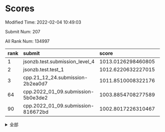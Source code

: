 # Scores

Modified Time: 2022-02-04 10:49:03

Submit Num: 207

All Rank Num: 134997

| rank |               submit               |       score        |       sigma        | pk_num |
| :--- | :--------------------------------- | :----------------- | :----------------- | :----- |
| 1    | jsonzb.test.submission_level_4     | 1013.0126298460805 | 0.7875682599280257 | 2608   |
| 2    | jsonzb.test.test_1                 | 1012.6220632227015 | 0.7863508430105935 | 2606   |
| 3    | cpp.21_12_24.submission-2b2ea0d7   | 1011.8510008322176 | 0.7975006847717898 | 2611   |
| 64   | cpp.2022_01_09.submission-5b0e3de2 | 1003.8854708277589 | 0.7155319797951399 | 2610   |
| 90   | cpp.2022_01_09.submission-816672bd | 1002.8017226310467 | 0.7048276545489115 | 2609   |


<details>
<summary>全部</summary>

| rank |                 submit                 |       score        |       sigma        | pk_num |
| :--- | :------------------------------------- | :----------------- | :----------------- | :----- |
| 1    | jsonzb.test.submission_level_4         | 1013.0126298460805 | 0.7875682599280257 | 2608   |
| 2    | jsonzb.test.test_1                     | 1012.6220632227015 | 0.7863508430105935 | 2606   |
| 3    | cpp.21_12_24.submission-2b2ea0d7       | 1011.8510008322176 | 0.7975006847717898 | 2611   |
| 4    | gobigger.level_3.submission_level_3_16 | 1011.7646056138384 | 0.780426608890064  | 2614   |
| 5    | gobigger.level_3.submission_level_3_26 | 1011.7563237107067 | 0.7780201182634547 | 2602   |
| 6    | gobigger.level_3.submission_level_3_46 | 1011.5819298056883 | 0.7617158220102329 | 2614   |
| 7    | gobigger.level_3.submission_level_3_48 | 1011.541809523611  | 0.7683321349460362 | 2608   |
| 8    | gobigger.level_3.submission_level_3_15 | 1011.3345800545512 | 0.7759788819577191 | 2609   |
| 9    | gobigger.level_3.submission_level_3_14 | 1011.2352452333282 | 0.7853277935651662 | 2612   |
| 10   | gobigger.level_3.submission_level_3_3  | 1011.1679343150856 | 0.7622297276272493 | 2608   |
| 11   | gobigger.level_3.submission_level_3_37 | 1011.1494951252374 | 0.790701008312145  | 2611   |
| 12   | gobigger.level_3.submission_level_3_38 | 1011.0522953575678 | 0.7821757169388194 | 2606   |
| 13   | gobigger.level_3.submission_level_3_40 | 1011.0021899712173 | 0.7790083076486829 | 2607   |
| 14   | gobigger.level_3.submission_level_3_34 | 1010.9286559067923 | 0.7750698834606085 | 2600   |
| 15   | gobigger.level_3.submission_level_3_19 | 1010.8322581858182 | 0.7777278716415861 | 2613   |
| 16   | gobigger.level_3.submission_level_3_0  | 1010.7253713846047 | 0.7620741071093861 | 2608   |
| 17   | gobigger.level_3.submission_level_3_8  | 1010.7152756206367 | 0.7837088399994797 | 2609   |
| 18   | gobigger.level_3.submission_level_3_18 | 1010.6538582384089 | 0.7686798762699724 | 2608   |
| 19   | gobigger.level_3.submission_level_3_9  | 1010.5983736427179 | 0.7359475541160221 | 2609   |
| 20   | gobigger.level_3.submission_level_3_41 | 1010.5617710636545 | 0.7539187241402375 | 2612   |
| 21   | gobigger.level_3.submission_level_3_23 | 1010.5344729396971 | 0.7740758924310264 | 2610   |
| 22   | gobigger.level_3.submission_level_3_21 | 1010.4049835597475 | 0.7610195610777398 | 2607   |
| 23   | gobigger.level_3.submission_level_3_1  | 1010.3766594342954 | 0.765660091585341  | 2607   |
| 24   | gobigger.level_3.submission_level_3_42 | 1010.3744490341043 | 0.7568358000599832 | 2607   |
| 25   | gobigger.level_3.submission_level_3_49 | 1010.3469427928165 | 0.7529547834266107 | 2602   |
| 26   | gobigger.level_3.submission_level_3_35 | 1010.3230728023154 | 0.7640509343452163 | 2606   |
| 27   | gobigger.level_3.submission_level_3_31 | 1010.158164775678  | 0.7640657888331408 | 2611   |
| 28   | gobigger.level_3.submission_level_3_6  | 1010.1375089120838 | 0.7792090480570678 | 2608   |
| 29   | gobigger.level_3.submission_level_3_32 | 1010.0772021292469 | 0.7737225454638829 | 2611   |
| 30   | gobigger.level_3.submission_level_3_11 | 1010.0614633660571 | 0.756513830008899  | 2605   |
| 31   | gobigger.level_3.submission_level_3_5  | 1010.0407208109808 | 0.7544788836432444 | 2608   |
| 32   | gobigger.level_3.submission_level_3_25 | 1010.0056109591595 | 0.7484858121169985 | 2606   |
| 33   | gobigger.level_3.submission_level_3_17 | 1009.9678780651519 | 0.7544431154006739 | 2611   |
| 34   | gobigger.level_3.submission_level_3_7  | 1009.7752478446112 | 0.7632860145999534 | 2611   |
| 35   | gobigger.level_3.submission_level_3_27 | 1009.7313398392521 | 0.7656534067774449 | 2607   |
| 36   | gobigger.level_3.submission_level_3_47 | 1009.5842700949066 | 0.7391485603794865 | 2604   |
| 37   | gobigger.level_3.submission_level_3_4  | 1009.5741534969787 | 0.7550130754412239 | 2602   |
| 38   | gobigger.level_3.submission_level_3_29 | 1009.5339161686929 | 0.7518099503160534 | 2609   |
| 39   | gobigger.level_3.submission_level_3_20 | 1009.4879441172264 | 0.7803440796289355 | 2601   |
| 40   | gobigger.level_3.submission_level_3_45 | 1009.4508113911585 | 0.7497890860593932 | 2615   |
| 41   | gobigger.level_3.submission_level_3_10 | 1009.3731087323779 | 0.7766590515144821 | 2612   |
| 42   | gobigger.level_3.submission_level_3_30 | 1009.3316747127603 | 0.7505028155333121 | 2612   |
| 43   | gobigger.level_3.submission_level_3_36 | 1009.3235763457945 | 0.7638276051526633 | 2608   |
| 44   | gobigger.level_3.submission_level_3_39 | 1009.228082853729  | 0.7494535098781864 | 2607   |
| 45   | gobigger.level_3.submission_level_3_13 | 1009.0806124515342 | 0.7374929008912241 | 2610   |
| 46   | gobigger.level_3.submission_level_3_2  | 1008.9593224496663 | 0.7416231554905602 | 2606   |
| 47   | gobigger.level_3.submission_level_3_12 | 1008.9517884407663 | 0.7459155155784386 | 2611   |
| 48   | gobigger.level_3.submission_level_3_43 | 1008.941130363006  | 0.7208222843742809 | 2609   |
| 49   | gobigger.level_3.submission_level_3_33 | 1008.8712175557112 | 0.7431010265772948 | 2605   |
| 50   | gobigger.level_3.submission_level_3_44 | 1008.8628876570687 | 0.7603361188550171 | 2609   |
| 51   | gobigger.level_3.submission_level_3_24 | 1008.7149271283583 | 0.740980217811397  | 2607   |
| 52   | gobigger.level_3.submission_level_3_22 | 1008.5368097439506 | 0.7424403297118088 | 2614   |
| 53   | gobigger.level_3.submission_level_3_28 | 1008.3932041148581 | 0.7458921910186201 | 2605   |
| 54   | gobigger.level_1.submission_level_1_18 | 1004.917748999691  | 0.7316838872838961 | 2611   |
| 55   | gobigger.level_1.submission_level_1_27 | 1004.8810935915266 | 0.7247415244175779 | 2615   |
| 56   | gobigger.level_1.submission_level_1_45 | 1004.5270707275222 | 0.7151454554362496 | 2609   |
| 57   | gobigger.level_1.submission_level_1_5  | 1004.4103322404483 | 0.7287544180575453 | 2613   |
| 58   | gobigger.level_1.submission_level_1_42 | 1004.3374116143984 | 0.7287901890993894 | 2615   |
| 59   | gobigger.level_1.submission_level_1_43 | 1004.1211930192519 | 0.7211303004066559 | 2610   |
| 60   | gobigger.level_1.submission_level_1_31 | 1004.1082490416743 | 0.711567674793724  | 2611   |
| 61   | gobigger.level_1.submission_level_1_40 | 1003.9529726177763 | 0.7156391979942653 | 2608   |
| 62   | gobigger.level_1.submission_level_1_4  | 1003.9211306694592 | 0.7168130603617598 | 2606   |
| 63   | gobigger.level_1.submission_level_1_15 | 1003.9056213405868 | 0.7159835414136657 | 2613   |
| 64   | cpp.2022_01_09.submission-5b0e3de2     | 1003.8854708277589 | 0.7155319797951399 | 2610   |
| 65   | gobigger.level_1.submission_level_1_14 | 1003.8810751298348 | 0.7172972955201015 | 2612   |
| 66   | gobigger.level_1.submission_level_1_35 | 1003.8349744961326 | 0.7288738027499272 | 2607   |
| 67   | gobigger.level_1.submission_level_1_9  | 1003.8151301541337 | 0.733818350977042  | 2606   |
| 68   | gobigger.level_1.submission_level_1_3  | 1003.7712877955643 | 0.7242425004682645 | 2613   |
| 69   | gobigger.level_1.submission_level_1_36 | 1003.7089703842214 | 0.7256307803283233 | 2610   |
| 70   | gobigger.level_1.submission_level_1_22 | 1003.6675812529683 | 0.7225807201220092 | 2612   |
| 71   | gobigger.level_1.submission_level_1_23 | 1003.659795367163  | 0.7194322847312871 | 2611   |
| 72   | gobigger.level_1.submission_level_1_11 | 1003.6580969112732 | 0.7132672561725957 | 2610   |
| 73   | gobigger.level_1.submission_level_1_21 | 1003.639296930207  | 0.704482953721355  | 2611   |
| 74   | gobigger.level_1.submission_level_1_7  | 1003.6386535747843 | 0.701524609442107  | 2609   |
| 75   | gobigger.level_1.submission_level_1_2  | 1003.6214679493725 | 0.7148203624809498 | 2607   |
| 76   | gobigger.level_1.submission_level_1_48 | 1003.5250507595362 | 0.7160383736737346 | 2612   |
| 77   | gobigger.level_1.submission_level_1_38 | 1003.5082503745854 | 0.706204519442832  | 2613   |
| 78   | gobigger.level_1.submission_level_1_6  | 1003.5062063140598 | 0.7259203092218067 | 2612   |
| 79   | gobigger.level_1.submission_level_1_19 | 1003.5029949775059 | 0.7184188150068795 | 2604   |
| 80   | gobigger.level_1.submission_level_1_49 | 1003.4109319217933 | 0.716114510170999  | 2606   |
| 81   | gobigger.level_1.submission_level_1_1  | 1003.3341243843644 | 0.7196846889976548 | 2606   |
| 82   | gobigger.level_1.submission_level_1_24 | 1003.3155451360899 | 0.7269235506181182 | 2605   |
| 83   | gobigger.level_1.submission_level_1_32 | 1003.2778037046993 | 0.7118494759164496 | 2608   |
| 84   | gobigger.level_1.submission_level_1_12 | 1003.1482779177791 | 0.7218757577608544 | 2609   |
| 85   | gobigger.level_1.submission_level_1_16 | 1003.139405492479  | 0.7049698092955351 | 2608   |
| 86   | gobigger.level_1.submission_level_1_39 | 1003.059029786969  | 0.7179020575163048 | 2606   |
| 87   | gobigger.level_1.submission_level_1_8  | 1003.0257768397825 | 0.7109503719977693 | 2602   |
| 88   | gobigger.level_1.submission_level_1_37 | 1003.0163952703613 | 0.7112791056235425 | 2612   |
| 89   | gobigger.level_1.submission_level_1_25 | 1002.9371082912257 | 0.7134471599525843 | 2613   |
| 90   | cpp.2022_01_09.submission-816672bd     | 1002.8017226310467 | 0.7048276545489115 | 2609   |
| 91   | gobigger.level_1.submission_level_1_34 | 1002.7182125423084 | 0.7010014769225292 | 2609   |
| 92   | gobigger.level_1.submission_level_1_44 | 1002.6698126153353 | 0.7024650219045716 | 2609   |
| 93   | gobigger.level_1.submission_level_1_20 | 1002.4662091859338 | 0.7017606743694399 | 2603   |
| 94   | gobigger.level_1.submission_level_1_26 | 1002.3352111587736 | 0.7054507623970011 | 2606   |
| 95   | gobigger.level_1.submission_level_1_10 | 1002.2442636713025 | 0.7185683941340719 | 2611   |
| 96   | gobigger.level_1.submission_level_1_47 | 1002.076694998015  | 0.7156774964597918 | 2613   |
| 97   | gobigger.level_1.submission_level_1_0  | 1002.062782450964  | 0.7104825642157891 | 2614   |
| 98   | gobigger.level_1.submission_level_1_17 | 1001.8724335508866 | 0.7214032212367122 | 2607   |
| 99   | gobigger.level_1.submission_level_1_33 | 1001.8079659927141 | 0.709941411728958  | 2612   |
| 100  | gobigger.level_1.submission_level_1_28 | 1001.657612009853  | 0.7152843840351947 | 2605   |
| 101  | gobigger.level_1.submission_level_1_29 | 1001.6243731975179 | 0.7103712168265669 | 2609   |
| 102  | gobigger.level_1.submission_level_1_13 | 1001.4992340986919 | 0.7032190556902894 | 2605   |
| 103  | gobigger.level_1.submission_level_1_30 | 1001.4639896176512 | 0.7230459593800458 | 2605   |
| 104  | gobigger.level_1.submission_level_1_41 | 1001.4064941618261 | 0.7118464082994967 | 2611   |
| 105  | gobigger.level_1.submission_level_1_46 | 1000.773701916416  | 0.7089789516768238 | 2609   |
| 106  | gobigger.random.submission_random_10   | 997.3461343476977  | 0.7034042883968195 | 2609   |
| 107  | gobigger.random.submission_random_49   | 997.2456951190217  | 0.7119455042458362 | 2607   |
| 108  | gobigger.random.submission_random_3    | 997.2102472134034  | 0.7051750211188693 | 2606   |
| 109  | gobigger.random.submission_random_47   | 997.1329845387255  | 0.6957494131121412 | 2610   |
| 110  | gobigger.random.submission_random_7    | 997.0414648637509  | 0.6918276006478771 | 2611   |
| 111  | gobigger.random.submission_random_44   | 997.0026229768802  | 0.7079820705809206 | 2613   |
| 112  | gobigger.random.submission_random_18   | 996.8850607026498  | 0.710670453533936  | 2607   |
| 113  | gobigger.random.submission_random_36   | 996.7927452721509  | 0.7207345768288858 | 2608   |
| 114  | gobigger.random.submission_random_11   | 996.7707135931186  | 0.7024245006346884 | 2610   |
| 115  | gobigger.random.submission_random_1    | 996.7360494209582  | 0.7058627823838136 | 2609   |
| 116  | gobigger.random.submission_random_37   | 996.6102081950721  | 0.7246678301232485 | 2611   |
| 117  | gobigger.random.submission_random_22   | 996.5920876389462  | 0.7015540787615868 | 2606   |
| 118  | gobigger.random.submission_random_32   | 996.584340421982   | 0.694143666603719  | 2611   |
| 119  | gobigger.random.submission_random_28   | 996.5404941661158  | 0.7241933520665402 | 2605   |
| 120  | gobigger.random.submission_random_15   | 996.4809288046058  | 0.7223212483341334 | 2606   |
| 121  | gobigger.random.submission_random_2    | 996.4290199231436  | 0.7019068288097269 | 2611   |
| 122  | gobigger.random.submission_random_13   | 996.3594485229679  | 0.718811510382187  | 2605   |
| 123  | gobigger.random.submission_random_21   | 996.3483279831901  | 0.7025465750095485 | 2609   |
| 124  | gobigger.random.submission_random_19   | 996.2487821327143  | 0.7145867365136248 | 2611   |
| 125  | gobigger.random.submission_random_23   | 996.1966577329799  | 0.7136264684938115 | 2609   |
| 126  | gobigger.random.submission_random_29   | 996.1028606891209  | 0.7071145872180362 | 2606   |
| 127  | gobigger.random.submission_random_38   | 996.0259235693682  | 0.7132459459231051 | 2610   |
| 128  | gobigger.random.submission_random_40   | 995.9993853012437  | 0.7020285707064597 | 2607   |
| 129  | gobigger.random.submission_random_43   | 995.9914226885351  | 0.7129027483306103 | 2610   |
| 130  | gobigger.random.submission_random_35   | 995.9363562026208  | 0.7108013108115564 | 2610   |
| 131  | gobigger.random.submission_random_8    | 995.8435172187003  | 0.704360774314384  | 2610   |
| 132  | gobigger.random.submission_random_6    | 995.6473548591475  | 0.7036504730175613 | 2606   |
| 133  | gobigger.random.submission_random_27   | 995.6111628380323  | 0.7086619872382314 | 2611   |
| 134  | gobigger.random.submission_random_14   | 995.6053043098027  | 0.7059786527855701 | 2611   |
| 135  | gobigger.random.submission_random_16   | 995.5786386312302  | 0.716257650804023  | 2615   |
| 136  | gobigger.random.submission_random_41   | 995.5482870856014  | 0.7016372133935207 | 2611   |
| 137  | gobigger.random.submission_random_0    | 995.502488611484   | 0.7192748899174926 | 2608   |
| 138  | gobigger.random.submission_random_48   | 995.4889035243842  | 0.7254135880794711 | 2610   |
| 139  | gobigger.random.submission_random_30   | 995.4737011431205  | 0.7191146304795298 | 2609   |
| 140  | gobigger.random.submission_random_42   | 995.4461384531356  | 0.7175470574075351 | 2611   |
| 141  | gobigger.random.submission_random_26   | 995.4087956494683  | 0.7166080262328355 | 2613   |
| 142  | gobigger.random.submission_random_4    | 995.3967622110677  | 0.7099391167005802 | 2605   |
| 143  | gobigger.random.submission_random_25   | 995.3325769037333  | 0.7006790371889247 | 2608   |
| 144  | gobigger.random.submission_random_46   | 995.1662443527142  | 0.71969547170052   | 2613   |
| 145  | gobigger.random.submission_random_17   | 995.1558662875899  | 0.7243548486891854 | 2607   |
| 146  | gobigger.random.submission_random_24   | 995.1259196909685  | 0.7147766121653127 | 2608   |
| 147  | gobigger.random.submission_random_20   | 995.1166849780138  | 0.7068674414134074 | 2612   |
| 148  | gobigger.random.submission_random_34   | 995.0923211248146  | 0.7079900317620024 | 2611   |
| 149  | gobigger.random.submission_random_9    | 995.0720344249307  | 0.7194364995289504 | 2610   |
| 150  | gobigger.random.submission_random_12   | 995.0545211843919  | 0.7152778483914598 | 2612   |
| 151  | gobigger.random.submission_random_5    | 995.0126195278077  | 0.7128902173181012 | 2606   |
| 152  | gobigger.random.submission_random_31   | 994.9793220236147  | 0.7136809017981163 | 2609   |
| 153  | gobigger.random.submission_random_33   | 994.8688393054107  | 0.7118015715822111 | 2613   |
| 154  | gobigger.random.submission_random_45   | 994.7155669280916  | 0.7246388051762772 | 2609   |
| 155  | gobigger.random.submission_random_39   | 994.5685310259198  | 0.7151149388018122 | 2609   |
| 156  | gobigger.level_2.submission_level_2_42 | 993.6172939529346  | 0.7510371755238422 | 2610   |
| 157  | gobigger.level_2.submission_level_2_23 | 993.4050876668919  | 0.7537017114660924 | 2604   |
| 158  | gobigger.level_2.submission_level_2_28 | 993.4050725134548  | 0.7521017524930329 | 2610   |
| 159  | gobigger.level_2.submission_level_2_2  | 993.397125802735   | 0.7443159861901614 | 2615   |
| 160  | gobigger.level_2.submission_level_2_47 | 993.2441055853717  | 0.7364124387843223 | 2609   |
| 161  | gobigger.level_2.submission_level_2_6  | 993.1945116398501  | 0.7306013418237812 | 2613   |
| 162  | gobigger.level_2.submission_level_2_1  | 993.1872138208925  | 0.7394110258302533 | 2613   |
| 163  | gobigger.level_2.submission_level_2_37 | 993.186219702791   | 0.7271466289938444 | 2606   |
| 164  | gobigger.level_2.submission_level_2_13 | 993.1033822557598  | 0.7355400904710019 | 2608   |
| 165  | gobigger.level_2.submission_level_2_9  | 993.0930892473433  | 0.7561464089255867 | 2607   |
| 166  | gobigger.level_2.submission_level_2_41 | 993.0595018993605  | 0.7380209143314869 | 2608   |
| 167  | gobigger.level_2.submission_level_2_14 | 993.0262285214397  | 0.7421469446964675 | 2609   |
| 168  | gobigger.level_2.submission_level_2_7  | 992.9907859347521  | 0.7377922486017086 | 2605   |
| 169  | gobigger.level_2.submission_level_2_27 | 992.9532026386961  | 0.7700756742673924 | 2604   |
| 170  | gobigger.level_2.submission_level_2_21 | 992.8861905127613  | 0.7443957076049219 | 2609   |
| 171  | gobigger.level_2.submission_level_2_4  | 992.8612761361093  | 0.7277371124527077 | 2608   |
| 172  | gobigger.level_2.submission_level_2_46 | 992.801475288983   | 0.7685606741856513 | 2611   |
| 173  | gobigger.level_2.submission_level_2_17 | 992.7386925529381  | 0.727935741948425  | 2609   |
| 174  | gobigger.level_2.submission_level_2_40 | 992.6259461896838  | 0.7415297121514274 | 2608   |
| 175  | gobigger.level_2.submission_level_2_25 | 992.4984633178826  | 0.7450864047400423 | 2610   |
| 176  | gobigger.level_2.submission_level_2_18 | 992.3370258317473  | 0.7284868426765527 | 2606   |
| 177  | gobigger.level_2.submission_level_2_39 | 992.3076580239568  | 0.73589734704758   | 2604   |
| 178  | gobigger.level_2.submission_level_2_16 | 992.1712902562206  | 0.7344991519778368 | 2607   |
| 179  | gobigger.level_2.submission_level_2_30 | 991.968101182788   | 0.722994467307968  | 2608   |
| 180  | gobigger.level_2.submission_level_2_33 | 991.9503950827061  | 0.7549399623909325 | 2613   |
| 181  | gobigger.level_2.submission_level_2_8  | 991.8074140579843  | 0.7470384873822933 | 2606   |
| 182  | gobigger.level_2.submission_level_2_10 | 991.8050375458909  | 0.7510338312494536 | 2608   |
| 183  | gobigger.level_2.submission_level_2_15 | 991.7269031463086  | 0.7435319941401699 | 2608   |
| 184  | gobigger.level_2.submission_level_2_38 | 991.6862708229888  | 0.7474056308328049 | 2613   |
| 185  | gobigger.level_2.submission_level_2_0  | 991.6417302587103  | 0.7512849706312983 | 2605   |
| 186  | gobigger.level_2.submission_level_2_26 | 991.505945566951   | 0.7549946507078069 | 2605   |
| 187  | gobigger.level_2.submission_level_2_11 | 991.4884635420431  | 0.734789111147654  | 2607   |
| 188  | gobigger.level_2.submission_level_2_22 | 991.4642225229248  | 0.7564156033696453 | 2609   |
| 189  | gobigger.level_2.submission_level_2_43 | 991.4324631893312  | 0.7605832684010891 | 2606   |
| 190  | gobigger.level_2.submission_level_2_32 | 991.4119310257875  | 0.7694742761319834 | 2610   |
| 191  | gobigger.level_2.submission_level_2_5  | 991.4079817781936  | 0.7453985876318295 | 2603   |
| 192  | gobigger.level_2.submission_level_2_3  | 991.3122868557541  | 0.7445510078040907 | 2604   |
| 193  | gobigger.level_2.submission_level_2_12 | 991.251738630581   | 0.7407632262456965 | 2605   |
| 194  | gobigger.level_2.submission_level_2_49 | 991.2151329719474  | 0.7410492319458762 | 2602   |
| 195  | gobigger.level_2.submission_level_2_34 | 991.0896698193802  | 0.7450287798009997 | 2607   |
| 196  | gobigger.level_2.submission_level_2_48 | 991.025000470735   | 0.7477093921702337 | 2609   |
| 197  | gobigger.level_2.submission_level_2_20 | 991.0104519148074  | 0.7453863377693556 | 2610   |
| 198  | gobigger.level_2.submission_level_2_29 | 990.9658689005907  | 0.7440648949481334 | 2609   |
| 199  | gobigger.level_2.submission_level_2_36 | 990.9509895164526  | 0.756901682020707  | 2607   |
| 200  | gobigger.level_2.submission_level_2_19 | 990.9468613453988  | 0.7481786455535081 | 2614   |
| 201  | gobigger.level_2.submission_level_2_45 | 990.934805083058   | 0.7524281693241822 | 2607   |
| 202  | gobigger.level_2.submission_level_2_31 | 990.8064153416756  | 0.7649501756627908 | 2609   |
| 203  | gobigger.level_2.submission_level_2_24 | 990.7059468240088  | 0.7589559988052167 | 2607   |
| 204  | gobigger.level_2.submission_level_2_44 | 990.6420126063856  | 0.7459623268167133 | 2606   |
| 205  | gobigger.level_2.submission_level_2_35 | 990.5089041738748  | 0.7673086010559452 | 2603   |
| 206  | gobigger.none.submission_none_1        | 977.2533483027482  | 1.4148267936710797 | 2606   |
| 207  | gobigger.none.submission_none_0        | 975.7697450071636  | 1.4374274077255207 | 2608   |

</details>